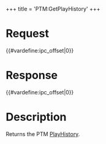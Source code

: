 +++
title = 'PTM:GetPlayHistory'
+++

# Request

{{#vardefine:ipc_offset\|0}}

# Response

{{#vardefine:ipc_offset\|0}}

# Description

Returns the PTM [PlayHistory](PTM_Services "wikilink").